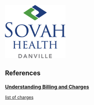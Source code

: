 # ![Danville Regional Medical Center - SOVAH](https://raw.githubusercontent.com/jalbertbowden/virginia-hospital-costs-open-data/master/img/danville-regional-medical-center-sova-health-logo.png)  

## References

### [Understanding Billing and Charges](https://www.danvilleregional.com/patients-visitors/understanding-billing-and-charges)  
[list of charges](https://www.danvilleregional.com/Content/Uploads/Danville%20Regional%20Medical%20Center/images/Danville%20Regional%20Understanding%20Billing%20and%20Charges%2020181221.xls)  
